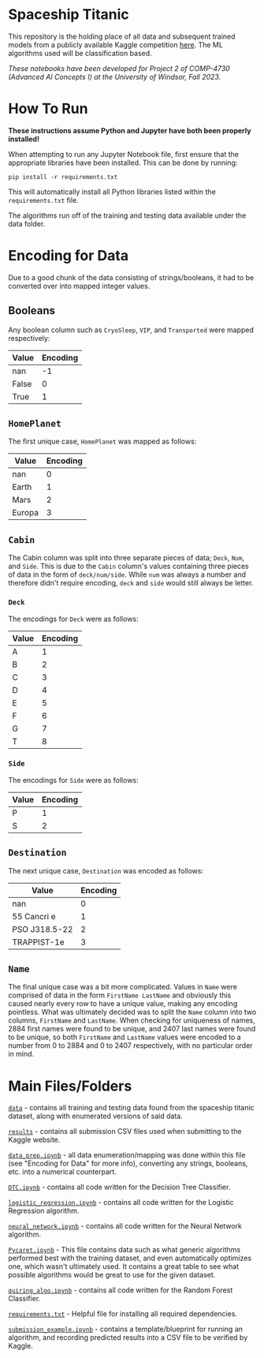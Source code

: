 # Spaceship Titanic

This repository is the holding place of all data and subsequent trained models from a publicly available Kaggle competition [here](https://www.kaggle.com/competitions/spaceship-titanic/overview). The ML algorithms used will be classification based.

_These notebooks have been developed for Project 2 of COMP-4730 (Advanced AI Concepts I) at the University of Windsor, Fall 2023._

# How To Run

**These instructions assume Python and Jupyter have both been properly installed!**

When attempting to run any Jupyter Notebook file, first ensure that the appropriate libraries have been installed. This can be done by running:

```
pip install -r requirements.txt
```

This will automatically install all Python libraries listed within the `requirements.txt` file.

The algorithms run off of the training and testing data available under the data folder.

# Encoding for Data

Due to a good chunk of the data consisting of strings/booleans, it had to be converted over into mapped integer values.

## Booleans

Any boolean column such as `CryoSleep`, `VIP`, and `Transported` were mapped respectively:

| Value | Encoding |
| ----- | -------- |
| nan   | -1       |
| False | 0        |
| True  | 1        |

## `HomePlanet`

The first unique case, `HomePlanet` was mapped as follows:

| Value  | Encoding |
| ------ | -------- |
| nan    | 0        |
| Earth  | 1        |
| Mars   | 2        |
| Europa | 3        |

## `Cabin`

The Cabin column was split into three separate pieces of data; `Deck`, `Num`, and `Side`. This is due to the `Cabin` column's values containing three pieces of data in the form of `deck/num/side`. While `num` was always a number and therefore didn't require encoding, `deck` and `side` would still always be letter.

### `Deck`

The encodings for `Deck` were as follows:

| Value | Encoding |
| ----- | -------- |
| A     | 1        |
| B     | 2        |
| C     | 3        |
| D     | 4        |
| E     | 5        |
| F     | 6        |
| G     | 7        |
| T     | 8        |

### `Side`

The encodings for `Side` were as follows:

| Value | Encoding |
| ----- | -------- |
| P     | 1        |
| S     | 2        |

## `Destination`

The next unique case, `Destination` was encoded as follows:

| Value         | Encoding |
| ------------- | -------- |
| nan           | 0        |
| 55 Cancri e   | 1        |
| PSO J318.5-22 | 2        |
| TRAPPIST-1e   | 3        |

## `Name`

The final unique case was a bit more complicated. Values in `Name` were comprised of data in the form `FirstName LastName` and obviously this caused nearly every row to have a unique value, making any encoding pointless. What was ultimately decided was to split the `Name` column into two columns, `FirstName` and `LastName`. When checking for uniqueness of names, 2884 first names were found to be unique, and 2407 last names were found to be unique, so both `FirstName` and `LastName` values were encoded to a number from 0 to 2884 and 0 to 2407 respectively, with no particular order in mind.

# Main Files/Folders

[`data`](https://github.com/CadenQ/comp4730-p2/tree/main/data) - contains all training and testing data found from the spaceship titanic dataset, along with enumerated versions of said data.

[`results`](https://github.com/CadenQ/comp4730-p2/tree/main/results) - contains all submission CSV files used when submitting to the Kaggle website.

[`data_prep.ipynb`](https://github.com/CadenQ/comp4730-p2/blob/main/data_prep.ipynb) - all data enumeration/mapping was done within this file (see "Encoding for Data" for more info), converting any strings, booleans, etc. into a numerical counterpart.

[`DTC.ipynb`](https://github.com/CadenQ/comp4730-p2/blob/main/DTC.ipynb) - contains all code written for the Decision Tree Classifier.

[`logistic_regression.ipynb`](https://github.com/CadenQ/comp4730-p2/blob/main/logistic_regression.ipynb) - contains all code written for the Logistic Regression algorithm.

[`neural_network.ipynb`](https://github.com/CadenQ/comp4730-p2/blob/main/neural_network.ipynb) - contains all code written for the Neural Network algorithm.

[`Pycaret.ipynb`](https://github.com/CadenQ/comp4730-p2/blob/main/Pycaret.ipynb) - This file contains data such as what generic algorithms performed best with the training dataset, and even automatically optimizes one, which wasn't ultimately used. It contains a great table to see what possible algorithms would be great to use for the given dataset.

[`quiring_algo.ipynb`](https://github.com/CadenQ/comp4730-p2/blob/main/quiring_algo.ipynb) - contains all code written for the Random Forest Classifier.

[`requirements.txt`](https://github.com/CadenQ/comp4730-p2/blob/main/requirements.txt) - Helpful file for installing all required dependencies.

[`submission_example.ipynb`](https://github.com/CadenQ/comp4730-p2/blob/main/submission_example.ipynb) - contains a template/blueprint for running an algorithm, and recording predicted results into a CSV file to be verified by Kaggle.
